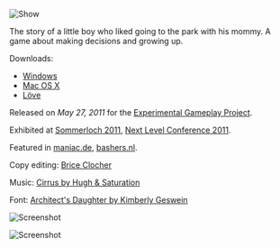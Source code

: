 ![Show](https://www.youtube.com/embed/Dmv8b4mSWPI "iframe,16:9")

The story of a little boy who liked going to the park with his mommy. A game about making decisions and growing up.

Downloads:

* [Windows](https://github.com/KoltesDigital/Lifetime/releases/download/v1/lifetime_windows.zip)
* [Mac OS X](https://github.com/KoltesDigital/Lifetime/releases/download/v1/lifetime_macosx.zip)
* [Löve](https://github.com/KoltesDigital/Lifetime/releases/download/v1/lifetime_love.zip)

Released on *May 27, 2011* for the [Experimental Gameplay Project](http://experimentalgameplay.com/blog/2011/05/zoom-in-may).

Exhibited at [Sommerloch 2011](http://www.hfg-karlsruhe.de/features/sommerloch-2011.html), [Next Level Conference 2011](http://www.nextlevel-conference.org/).

Featured in [maniac.de](http://www.maniac.de/content/next-level-conference-2011-lifetime-%E2%80%93-bewegendes-indie-game), [bashers.nl](http://bashers.nl/de-drie-slechtste-en-beste-spellen-van-2011-aldus-robert).

Copy editing: [Brice Clocher](http://mangatome.net/)

Music: [Cirrus by Hugh & Saturation](http://www.hughandsaturation.com/index.html)

Font: [Architect's Daughter by Kimberly Geswein](http://www.dafont.com/architects-daughter.font)

![Screenshot](https://github.com/KoltesDigital/Lifetime/raw/master/screenshots/lifetime1.png "fullwidth")

![Screenshot](https://github.com/KoltesDigital/Lifetime/raw/master/screenshots/lifetime2.png "fullwidth")
